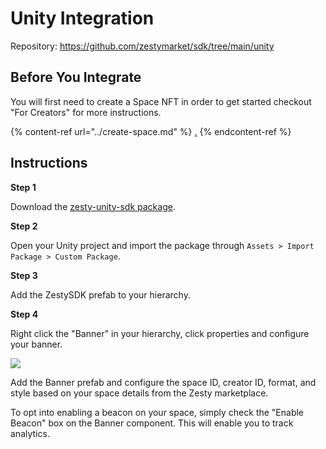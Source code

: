 # Unity Integration

Repository: https://github.com/zestymarket/sdk/tree/main/unity

## Before You Integrate

You will first need to create a Space NFT in order to get started checkout "For Creators" for more instructions.

{% content-ref url="../create-space.md" %}
[.](./)
{% endcontent-ref %}

## Instructions

**Step 1**

Download the [zesty-unity-sdk package](https://ipfs.io/ipns/lib.zesty.market/zesty-unity-sdk.unitypackage).

**Step 2**

Open your Unity project and import the package through `Assets > Import Package > Custom Package`.

**Step 3**

Add the ZestySDK prefab to your hierarchy.

**Step 4**

Right click the "Banner" in your hierarchy, click properties and configure your banner.

![](https://i.imgur.com/5rd6OnP.png)

Add the Banner prefab and configure the space ID, creator ID, format, and style based on your space details from the Zesty marketplace.

To opt into enabling a beacon on your space, simply check the "Enable Beacon" box on the Banner component. This will enable you to track analytics.
